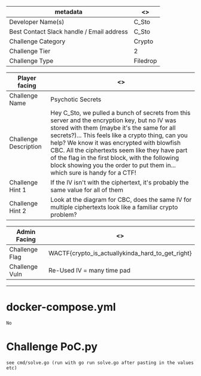 | metadata | <> |
|--- | --- |
| Developer Name(s) | C_Sto |
| Best Contact Slack handle / Email address | C_Sto |
| Challenge Category | Crypto |
| Challenge Tier | 2 |
| Challenge Type | Filedrop |

| Player facing | <> |
|--- | --- |
|Challenge Name | Psychotic Secrets |
|Challenge Description | Hey C_Sto, we pulled a bunch of secrets from this server and the encryption key, but no IV was stored with them (maybe it's the same for all secrets?)... This feels like a crypto thing, can you help? We know it was encrypted with blowfish CBC. All the ciphertexts seem like they have part of the flag in the first block, with the following block showing you the order to put them in... which sure is handy for a CTF! | 
|Challenge Hint 1 | If the IV isn't with the ciphertext, it's probably the same value for all of them |
|Challenge Hint 2 |  Look at the diagram for CBC, does the same IV for multiple ciphertexts look like a familiar crypto problem? |

| Admin Facing | <> |
|--- | --- |
|Challenge Flag| WACTF{crypto_is_actuallykinda_hard_to_get_right} |
|Challenge Vuln| Re-Used IV = many time pad |
---

# docker-compose.yml

```
No
```

# Challenge PoC.py
```
see cmd/solve.go (run with go run solve.go after pasting in the values etc)
```
